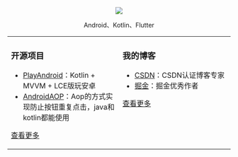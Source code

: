   
<p align="center">
  <img src="https://github-readme-stats.vercel.app/api?username=zhujiang521&show_icons=true&theme=graywhite"/>
</p>

<p align="center"> Android、Kotlin、Flutter </p>  

<table align="center"><tr>
<td valign="top" width="50%">

### 开源项目  
- [PlayAndroid](https://github.com/zhujiang521/PlayAndroid)：Kotlin + MVVM + LCE版玩安卓	
- [AndroidAOP](https://github.com/zhujiang521/AndroidAOP)：Aop的方式实现防止按钮重复点击，java和kotlin都能使用
   
[查看更多](https://github.com/zhujiang521)	 
	
</td>

<td valign="top" width="50%">

### 我的博客
- [CSDN](https://zhujiang.blog.csdn.net/)：CSDN认证博客专家
- [掘金](https://juejin.cn/user/3913917127985240)：掘金优秀作者

[查看更多](https://juejin.cn/user/3913917127985240)

</td>
</tr>
</table>
